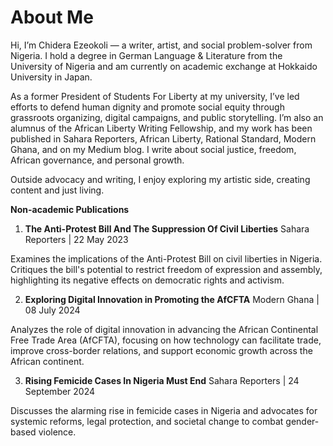 # About Me

Hi, I’m Chidera Ezeokoli — a writer, artist, and social problem-solver from Nigeria. I hold a degree in German Language & Literature from the University of Nigeria and am currently on academic exchange at Hokkaido University in Japan.

As a former President of Students For Liberty at my university, I’ve led efforts to defend human dignity and promote social equity through grassroots organizing, digital campaigns, and public storytelling.  I’m also an alumnus of the African Liberty Writing Fellowship, and my work has been published in Sahara Reporters, African Liberty, Rational Standard, Modern Ghana, and on my Medium blog. I write about social justice, freedom, African governance, and personal growth.

Outside advocacy and writing, I enjoy exploring my artistic side, creating content and just living.

**Non-academic Publications**

1. **The Anti-Protest Bill And The Suppression Of Civil Liberties**
Sahara Reporters | 22 May 2023

Examines the implications of the Anti-Protest Bill on civil liberties in Nigeria. Critiques the bill's potential to restrict freedom of expression and assembly, highlighting its negative effects on democratic rights and activism.

2. **Exploring Digital Innovation in Promoting the AfCFTA**
Modern Ghana | 08 July 2024

Analyzes the role of digital innovation in advancing the African Continental Free Trade Area (AfCFTA), focusing on how technology can facilitate trade, improve cross-border relations, and support economic growth across the African continent.

3. **Rising Femicide Cases In Nigeria Must End**
Sahara Reporters | 24 September 2024

Discusses the alarming rise in femicide cases in Nigeria and advocates for systemic reforms, legal protection, and societal change to combat gender-based violence.
